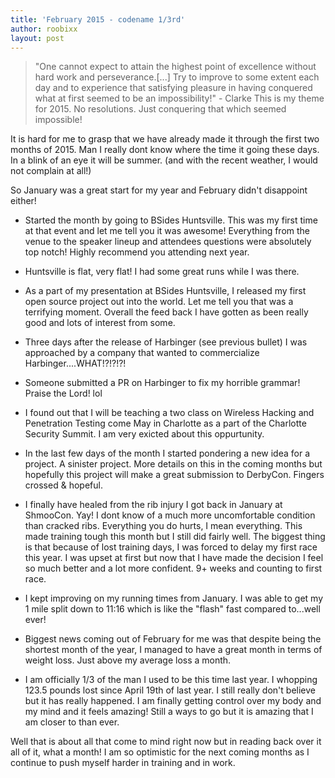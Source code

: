 ```yaml
---
title: 'February 2015 - codename 1/3rd'
author: roobixx
layout: post
---
```


>"One cannot expect to attain the highest point of excellence without hard work and perseverance.[...] Try to improve to some extent each day and to experience that satisfying pleasure in having conquered what at first seemed to be an impossibility!" - Clarke
>This is my theme for 2015. No resolutions. Just conquering that which seemed impossible!

It is hard for me to grasp that we have already made it through the first two months of 2015. Man I really  dont know where the time it going these days. In a blink of an eye it will be summer. (and with the recent weather, I would not complain at all!)

So January was a great start for my year and February didn't disappoint either! 

* Started the month by going to BSides Huntsville. This was my first time at that event and let me tell you it was awesome! Everything from the venue to the speaker lineup and attendees questions were absolutely top notch! Highly recommend you attending next year.

* Huntsville is flat, very flat! I had some great runs while I was there.

* As a part of my presentation at BSides Huntsville, I released my first open source project out into the world. Let me tell you that was a terrifying moment. Overall the feed back I have gotten as been really good and lots of interest from some.

* Three days after the release of Harbinger (see previous bullet) I was approached by a company that wanted to commercialize Harbinger....WHAT!?!?!?!

* Someone submitted a PR on Harbinger to fix my horrible grammar! Praise the Lord! lol 

* I found out that I will be teaching a two class on Wireless Hacking and Penetration Testing come May in Charlotte as a part of the Charlotte Security Summit. I am very exicted about this oppurtunity.

* In the last few days of the month I started pondering a new idea for a project. A sinister project. More details on this in the coming months but hopefully this project will make a great submission to DerbyCon. Fingers crossed & hopeful.

* I finally have healed from the rib injury I got back in January at ShmooCon. Yay! I dont know of a much more uncomfortable condition than cracked ribs. Everything you do hurts, I mean everything. This made training tough this month but I still did fairly well. The biggest thing is that because of lost training days, I was forced to delay my first race this year. I was upset at first but now that I have made the decision I feel so much better and a lot more confident. 9+ weeks and counting to first race.

* I kept improving on my running times from January. I was able to get my 1 mile split down to 11:16 which is like the "flash" fast compared to...well ever!

* Biggest news coming out of February for me was that despite being the shortest month of the year, I managed to have a great month in terms of weight loss. Just above my average loss a month. 

* I am officially 1/3 of the man I used to be this time last year. I whopping 123.5 pounds lost since April 19th of last year. I still really don't believe but it has really happened. I am finally getting control over my body and my mind and it feels amazing! Still a ways to go but it is amazing that I am closer to than ever.

Well that is about all that come to mind right now but in reading back over it all of it, what a month! I am so optimistic for the next coming months as I continue to push myself harder in training and in work.

